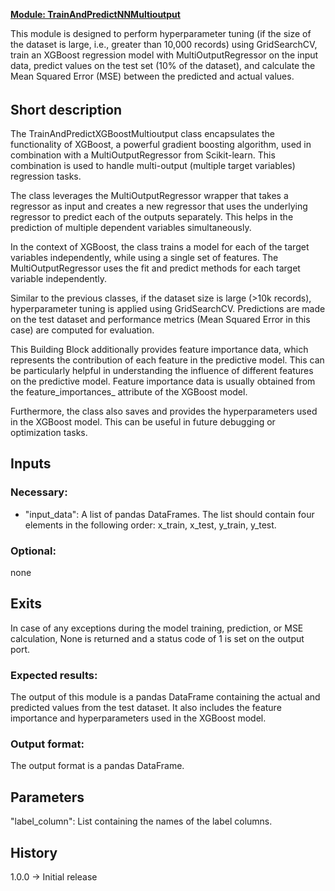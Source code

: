 <b><u>Module: TrainAndPredictNNMultioutput</u></b>

This module is designed to perform hyperparameter tuning (if the size of the dataset is large, i.e., greater than 10,000 records) using GridSearchCV, train an XGBoost regression model with MultiOutputRegressor on the input data, predict values on the test set (10% of the dataset), and calculate the Mean Squared Error (MSE) between the predicted and actual values.

######

## Short description

The TrainAndPredictXGBoostMultioutput class encapsulates the functionality of XGBoost, a powerful gradient boosting algorithm, used in combination with a MultiOutputRegressor from Scikit-learn. This combination is used to handle multi-output (multiple target variables) regression tasks.

The class leverages the MultiOutputRegressor wrapper that takes a regressor as input and creates a new regressor that uses the underlying regressor to predict each of the outputs separately. This helps in the prediction of multiple dependent variables simultaneously.

In the context of XGBoost, the class trains a model for each of the target variables independently, while using a single set of features. The MultiOutputRegressor uses the fit and predict methods for each target variable independently.

Similar to the previous classes, if the dataset size is large (>10k records), hyperparameter tuning is applied using GridSearchCV. Predictions are made on the test dataset and performance metrics (Mean Squared Error in this case) are computed for evaluation.

This Building Block additionally provides feature importance data, which represents the contribution of each feature in the predictive model. This can be particularly helpful in understanding the influence of different features on the predictive model. Feature importance data is usually obtained from the feature_importances_ attribute of the XGBoost model.

Furthermore, the class also saves and provides the hyperparameters used in the XGBoost model. This can be useful in future debugging or optimization tasks.

## Inputs
### Necessary:
- "input_data": A list of pandas DataFrames. The list should contain four elements in the following order: x_train, x_test, y_train, y_test.

### Optional:
none

## Exits
In case of any exceptions during the model training, prediction, or MSE calculation, None is returned and a status code of 1 is set on the output port.

### Expected results:
The output of this module is a pandas DataFrame containing the actual and predicted values from the test dataset. It also includes the feature importance and hyperparameters used in the XGBoost model.

### Output format:
The output format is a pandas DataFrame.

## Parameters
"label_column": List containing the names of the label columns.

## History
1.0.0 -> Initial release